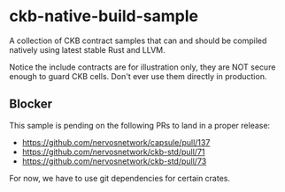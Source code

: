 # ckb-native-build-sample

A collection of CKB contract samples that can and should be compiled natively using latest stable Rust and LLVM.

Notice the include contracts are for illustration only, they are NOT secure enough to guard CKB cells. Don't ever use them directly in production.

## Blocker

This sample is pending on the following PRs to land in a proper release:

* <https://github.com/nervosnetwork/capsule/pull/137>
* <https://github.com/nervosnetwork/ckb-std/pull/71>
* <https://github.com/nervosnetwork/ckb-std/pull/73>

For now, we have to use git dependencies for certain crates.
